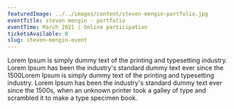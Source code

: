 ```yaml
---
featuredImage: ../../images/content/steven-mengin-portfolio.jpg
eventTitle: steven mengin - portfolio
eventTime: March 2021 | Online participation
ticketsAvailable: 0
slug: steven-mengin-event
---
```


Lorem Ipsum is simply dummy text of the printing and typesetting industry. Lorem Ipsum has been the industry's standard dummy text ever since the 1500Lorem Ipsum is simply dummy text of the printing and typesetting industry. Lorem Ipsum has been the industry's standard dummy text ever since the 1500s, when an unknown printer took a galley of type and scrambled it to make a type specimen book.